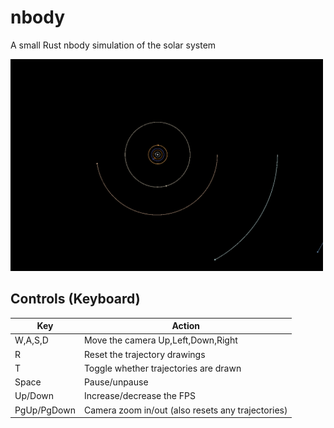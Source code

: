 # nbody
A small Rust nbody simulation of the solar system

<img src="screenshot.PNG" alt="screenshot" width="500">

## Controls (Keyboard)
| Key | Action |
| --- | ------ |
| W,A,S,D | Move the camera Up,Left,Down,Right |
| R | Reset the trajectory drawings |
| T | Toggle whether trajectories are drawn |
| Space | Pause/unpause |
| Up/Down | Increase/decrease the FPS |
| PgUp/PgDown | Camera zoom in/out (also resets any trajectories) |
